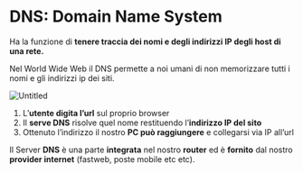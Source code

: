 # DNS: Domain Name System

Ha la funzione di **tenere traccia dei nomi e degli indirizzi IP degli host di una rete.** 

Nel World Wide Web il DNS permette a noi umani di non memorizzare tutti i nomi e gli indirizzi ip dei siti.

![Untitled](https://github.com/user-attachments/assets/542096e2-82be-4d2f-a9db-1c67009b14a6)

1. L’**utente digita l’url** sul proprio browser
2. Il **serve DNS** risolve quel nome restituendo l’**indirizzo IP del sito**
3. Ottenuto l’indirizzo il nostro **PC  può raggiungere** e collegarsi via IP all’url

Il Server **DNS** è una parte **integrata** nel nostro **router** ed è **fornito** dal nostro **provider internet** (fastweb, poste mobile etc etc).
